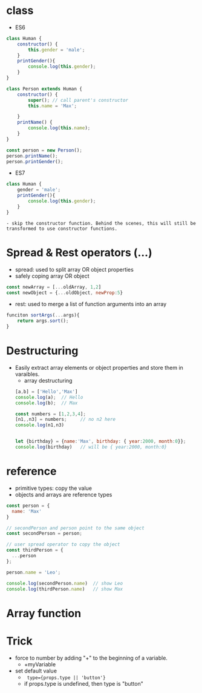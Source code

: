 # class
- ES6
``` javascript
class Human {
    constructor() {
        this.gender = 'male';
    }
    printGender(){
        console.log(this.gender);
    }
}

class Person extends Human {
    constructor() {
        super(); // call parent's constructor
        this.name = 'Max';

    }
    printName() {
        console.log(this.name);
    }
}

const person = new Person();
person.printName();
person.printGender();
```
- ES7 
``` javascript
class Human {
    gender = 'male';
    printGender(){
        console.log(this.gender);
    }
}
```
    - skip the constructor function. Behind the scenes, this will still be transformed to use constructor functions.

# Spread & Rest operators (...)
- spread: used to split array OR object properties 
- safely coping array OR object
``` javascript 
const newArray = [...oldArray, 1,2]
const newObject = {...oldObject, newProp:5}
```
- rest: used to merge a list of function arguments into an array
``` javascript
funciton sortArgs(...args){
    return args.sort();
}
```

# Destructuring
- Easily extract array elements or object properties and store them in varaibles.
    - array destructuring
    ``` javascript
    [a,b] = ['Hello','Max']
    console.log(a);  // Hello
    console.log(b);  // Max

    const numbers = [1,2,3,4];
    [n1,,n3] = numbers;     // no n2 here
    console.log(n1,n3)


    let {birthday} = {name:'Max', birthday: { year:2000, month:0}}; 
    console.log(birthday)   // will be { year:2000, month:0}
    ```

# reference
- primitive types: copy the value 
- objects and arrays are reference types
``` javascript
const person = {
  name: 'Max'
}

// secondPerson and person point to the same object
const secondPerson = person;

// user spread operator to copy the object
const thirdPerson = {
  ...person
};

person.name = 'Leo';

console.log(secondPerson.name)  // show Leo
console.log(thirdPerson.name)   // show Max     
```

# Array function

# Trick
- force to number by adding "+" to the beginning of a variable.
	- +myVariable
- set default value
	- ``` type={props.type || 'button'}```
    - if props.type is undefined, then type is "button"
